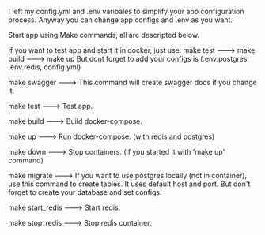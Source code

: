 I left my config.yml and .env varibales to simplify your app configuration process.
Anyway you can change app configs and .env as you want.

Start app using Make commands, all are descripted below.

If you want to test app and start it in docker, just use: make test ---> make build ---> make up
But dont forget to add your configs is (.env.postgres, .env.redis, config.yml)

make swagger --->
    This command will create swagger docs if you change it.

make test --->
    Test app.

make build --->
    Build docker-compose.

make up --->
    Run docker-compose. (with redis and postgres)

make down --->
    Stop containers. (if you started it with 'make up' command)

make migrate --->
    If you want to use postgres locally (not in container), use this command to create tables.
    It uses default host and port.
    But don't forget to create your database and set configs.

make start_redis --->
    Start redis.

make stop_redis --->
    Stop redis container. 
